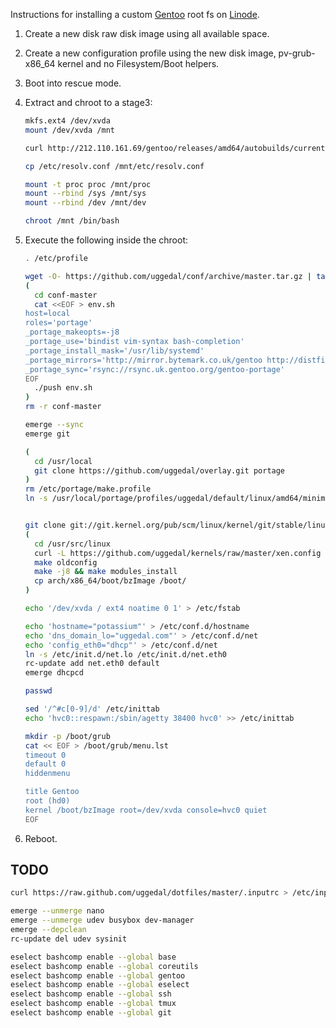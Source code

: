 Instructions for installing a custom [Gentoo][] root fs on
[Linode][].

1. Create a new disk raw disk image using all available space.
2. Create a new configuration profile using the new disk image,
   pv-grub-x86_64 kernel and no Filesystem/Boot helpers.
3. Boot into rescue mode.
4. Extract and chroot to a stage3:

    ```sh
    mkfs.ext4 /dev/xvda
    mount /dev/xvda /mnt

    curl http://212.110.161.69/gentoo/releases/amd64/autobuilds/current-stage3-amd64-nomultilib/stage3-amd64-nomultilib-20140116.tar.bz2 | tar xjp -C /mnt

    cp /etc/resolv.conf /mnt/etc/resolv.conf

    mount -t proc proc /mnt/proc
    mount --rbind /sys /mnt/sys
    mount --rbind /dev /mnt/dev

    chroot /mnt /bin/bash
    ```

5. Execute the following inside the chroot:

    ```sh
    . /etc/profile

    wget -O- https://github.com/uggedal/conf/archive/master.tar.gz | tar xz
    (
      cd conf-master
      cat <<EOF > env.sh
    host=local
    roles='portage'
    _portage_makeopts=-j8
    _portage_use='bindist vim-syntax bash-completion'
    _portage_install_mask='/usr/lib/systemd'
    _portage_mirrors='http://mirror.bytemark.co.uk/gentoo http://distfiles.gentoo.org http://www.ibiblio.org/pub/Linux/distributions/gentoo'
    _portage_sync='rsync://rsync.uk.gentoo.org/gentoo-portage'
    EOF
      ./push env.sh
    )
    rm -r conf-master

    emerge --sync
    emerge git

    (
      cd /usr/local
      git clone https://github.com/uggedal/overlay.git portage
    )
    rm /etc/portage/make.profile
    ln -s /usr/local/portage/profiles/uggedal/default/linux/amd64/minimal /etc/portage/make.profile


    git clone git://git.kernel.org/pub/scm/linux/kernel/git/stable/linux-stable.git -b linux-3.10.y --depth 1 /usr/src/linux
    (
      cd /usr/src/linux
      curl -L https://github.com/uggedal/kernels/raw/master/xen.config > .config
      make oldconfig
      make -j8 && make modules_install
      cp arch/x86_64/boot/bzImage /boot/
    )

    echo '/dev/xvda / ext4 noatime 0 1' > /etc/fstab

    echo 'hostname="potassium"' > /etc/conf.d/hostname
    echo 'dns_domain_lo="uggedal.com"' > /etc/conf.d/net
    echo 'config_eth0="dhcp"' > /etc/conf.d/net
    ln -s /etc/init.d/net.lo /etc/init.d/net.eth0
    rc-update add net.eth0 default
    emerge dhcpcd

    passwd

    sed '/^#c[0-9]/d' /etc/inittab
    echo 'hvc0::respawn:/sbin/agetty 38400 hvc0' >> /etc/inittab

    mkdir -p /boot/grub
    cat << EOF > /boot/grub/menu.lst
    timeout 0
    default 0
    hiddenmenu

    title Gentoo
    root (hd0)
    kernel /boot/bzImage root=/dev/xvda console=hvc0 quiet
    EOF
    ```
6. Reboot.

TODO
----

```sh
curl https://raw.github.com/uggedal/dotfiles/master/.inputrc > /etc/inputrc

emerge --unmerge nano
emerge --unmerge udev busybox dev-manager
emerge --depclean
rc-update del udev sysinit

eselect bashcomp enable --global base
eselect bashcomp enable --global coreutils
eselect bashcomp enable --global gentoo
eselect bashcomp enable --global eselect
eselect bashcomp enable --global ssh
eselect bashcomp enable --global tmux
eselect bashcomp enable --global git
```

[gentoo]: http://gentoo.org/
[Linode]: https://www.linode.com/
